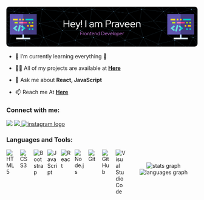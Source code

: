 ![Header](./Header.png)

 <img src="https://cdn.dribbble.com/users/2131993/screenshots/4948736/thoughtworks-gif_dribbble.gif" alt="" align="right" width="400">


- 🌱 I’m currently learning everything 🤣

- 👨‍💻 All of my projects are available at **[Here](https://github.com/Praveenskg?tab=repositories)**

- 💬 Ask me about **React, JavaScript**

- 📫 Reach me At **[Here](mailto:Praveencdg@gmail.com)**



### Connect with me:

<div align="left">
  <a href="https://linkedin.com/in/praveen-singh-ald" target="_blank">
  <img src="https://cdn.jsdelivr.net/gh/devicons/devicon/icons/linkedin/linkedin-original.svg" 
  width="40"/></a>
  <a href="https://twitter.com/its_praveen_s" target="_blank">
<img src="https://cdn.jsdelivr.net/gh/devicons/devicon/icons/twitter/twitter-original.svg" / width ="40">
</a>
  <a href="https://instagram.com/o_its_praveen" target="_blank">
    <img
      src="https://raw.githubusercontent.com/maurodesouza/profile-readme-generator/master/src/assets/icons/social/instagram/default.svg"
      width="40"
      height="40"
      alt="instagram logo"
    />
  </a>
</div>

### Languages and Tools:

<img align="left" alt="HTML5" width="26px" src="https://cdn.jsdelivr.net/gh/devicons/devicon/icons/html5/html5-original.svg" style="padding-right:10px;" />
<img align="left" alt="CSS3" width="26px" src="https://cdn.jsdelivr.net/gh/devicons/devicon/icons/css3/css3-original.svg" style="padding-right:10px;" />
<img  align ="left" alt="Bootstrap" width="26px"src="https://cdn.jsdelivr.net/gh/devicons/devicon/icons/bootstrap/bootstrap-original.svg"  style="padding-right:10px;"/>
<img align="left" alt="JavaScript" width="26px" src="https://cdn.jsdelivr.net/gh/devicons/devicon/icons/javascript/javascript-original.svg" style="padding-right:10px;" />
<img align="left" alt="React" width="26px" src="https://cdn.jsdelivr.net/gh/devicons/devicon/icons/react/react-original.svg" style="padding-right:10px;" />
<img align="left" alt="Node.js" width="26px" src="https://cdn.jsdelivr.net/gh/devicons/devicon/icons/nodejs/nodejs-original.svg" style="padding-right:10px;" />
<img align="left" alt="Git" width="26px" src="https://cdn.jsdelivr.net/gh/devicons/devicon/icons/git/git-original.svg" style="padding-right:10px;" />
<img align="left" alt="GitHub" width="26px" src="https://user-images.githubusercontent.com/3369400/139447912-e0f43f33-6d9f-45f8-be46-2df5bbc91289.png" style="padding-right:10px;" />
<img align="left" alt="Visual Studio Code" width="26px" src="https://cdn.jsdelivr.net/gh/devicons/devicon/icons/vscode/vscode-original.svg" style="padding-right:10px;" />

<br>
<br>
<div align="center">
  <img
    src="https://github-readme-stats.vercel.app/api?hide_title=false&hide_rank=false&show_icons=true&include_all_commits=true&count_private=true&disable_animations=false&theme=dracula&locale=en&hide_border=false&username=praveenskg"
    height="150"
    alt="stats graph"
  />
  <img
    src="https://github-readme-stats.vercel.app/api/top-langs?locale=en&hide_title=false&layout=compact&card_width=320&langs_count=5&theme=dracula&hide_border=false&username=praveenskg"
    height="150"
    alt="languages graph"
  />
</div>
